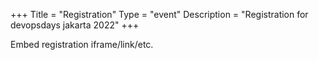 +++
Title = "Registration"
Type = "event"
Description = "Registration for devopsdays jakarta 2022"
+++

<div style="width:100%; text-align:left;">

Embed registration iframe/link/etc.
</div></div>
</div>
